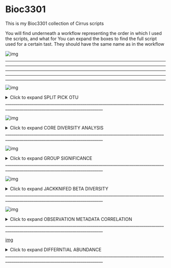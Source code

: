 # Bioc3301
This is my Bioc3301 collection of Cirrus scripts

You will find underneath a workflow representing the order in which I used the scripts, and what for
You can expand the boxes to find the full script used for a certain tast. They should have the same name as in the workflow

![img](https://i.imgur.com/Jux6VRG.png)


______________________________________________________________________________________________________________________________
______________________________________________________________________________________________________________________________
______________________________________________________________________________________________________________________________
______________________________________________________________________________________________________________________________
______________________________________________________________________________________________________________________________

![img](https://i.imgur.com/fvHkZg0.png)


<details>
  <summary>Click to expand SPLIT PICK OTU</summary>

# Split and Pick OTUS

#!/bin/bash --login

#PBS  -l walltime=01:00:00

#PBS -l select=1:ncpus=8

#PBS -N 2018_new_try_split_pick2

#PBS -A d411-training

cd $PBS_O_WORKDIR

module load miniconda/python2

#loading virtualenv

echo "loading virtualenv"

#NB qiime1 and not qiimel (number one not letter l)

source activate qiime1

#setting temporary directory

export TMPDIR=~/qiime_tmp

#splitting libraries

echo "splitting libraries"

time split_libraries_fastq.py --barcode_type 12 -i Read1.fastq.gz -b Index.fastq.gz -o slout -m map.tsv

#counting sequences

echo "Counting sequences"

time count_seqs.py -i slout/seqs.fna

#picking OTUs

echo "Picking OTUs with open reference"

time pick_closed_reference_otus.py -i slout/seqs.fna -o otus -a\
-O 16

source deactivate
</details>
______________________________________________________________________________________________________________________________


![img](https://i.imgur.com/a8BvZCR.png)

<details>
  <summary>Click to expand CORE DIVERSITY ANALYSIS </summary>

# core_diversity_analysis

#!/bin/bash --login

#PBS  -l walltime=01:00:00

#PBS -l select=1:ncpus=8

#PBS -N 2018_data_core_diversity

#PBS -A d411-training

cd $PBS_O_WORKDIR

module load miniconda/python2

#loading virtualenv

echo "loading virtualenv"

#NB qiime1 and not qiimel (number one not letter l)

source activate qiime1

#setting temporary directory

export TMPDIR=~/qiime_tmp

#core diverisity analysis

core_diversity_analyses.py -o cdout -i otus/otu_table.biom -m 2018_02_smb/map.tsv -t otus/97_otus.tree -e 18284 

source deactivate
</details>
______________________________________________________________________________________________________________________________
  

![img](https://i.imgur.com/ZXZikWw.png)

<details>
  <summary>Click to expand GROUP SIGNIFICANCE</summary>

# group_significance

#!/bin/bash --login

#PBS -l walltime=01:00:00

#PBS -l select=1:ncpus=4

#PBS -N 2018_compare

#PBS -A d411-training

cd $PBS_O_WORKDIR

module load miniconda/python2

#loading virtualenv

echo "loading virtualenv"

#NB qiime1 and not qiimel (number one not letter l)

source activate qiime1

#setting temporary directory

export TMPDIR=~/qiime_tmp

group_significance.py  -i /lustre/home/d411/zcbtaol/otus/otu_table.biom -m map.txt -c SamplePh -o groupsig.txt

source deactivate
</details>
______________________________________________________________________________________________________________________________


![img](https://i.imgur.com/O4ndbdA.png)

<details>
  <summary>Click to expand JACKKNIFED BETA DIVERSITY</summary>

# jackknifed_beta_diversity

#!/bin/bash --login

#PBS -l walltime=00:30:00

#PBS -l select=1:ncpus=16

#PBS -N _2017_cr_nojoin_no_golay_parallel

#PBS -A d411-training

cd $PBS_O_WORKDIR

module load miniconda/python2

#loading virtualenv

echo "loading virtualenv"

#NB qiime1 and not qiimel (number one not letter l)

source activate qiime1

#setting temporary directory

export TMPDIR=~/qiime_tmp

jackknifed_beta_diversity.py -i otus/otu_table.biom -m map.tsv -t otus/97_otus.tree -e 18284 -o jackout

source deactivate
</details>
______________________________________________________________________________________________________________________________


![img](https://i.imgur.com/mK1Xy7E.png)

<details>
  <summary>Click to expand OBSERVATION METADATA CORRELATION</summary>

# observation_metadata_correlation

#!/bin/bash --login

#PBS -l walltime=01:00:00

#PBS -l select=1:ncpus=4

#PBS -N 2018_compare2

#PBS -A d411-training

cd $PBS_O_WORKDIR

module load miniconda/python2

#loading virtualenv

echo "loading virtualenv"

#NB qiime1 and not qiimel (number one not letter l)

source activate qiime1

#setting temporary directory

export TMPDIR=~/qiime_tmp

observation_metadata_correlation.py -s pearson -i /lustre/home/d411/zcbtaol/otus/otu_table.biom -m map.txt -c SamplePh -o Pearonsmetadataout.txt

source deactivate
</details>
______________________________________________________________________________________________________________________________

[img](https://i.imgur.com/vpMknwF.png)

<details>
  <summary>Click to expand DIFFERNTIAL ABUNDANCE</summary>

# Differential Abundance

#!/bin/bash --login

#PBS -l walltime=01:00:00

#PBS -l select=1:ncpus=4

#PBS -N 2018_diffabund

#PBS -A d411-training

cd $PBS_O_WORKDIR

module load miniconda/python2

#loading virtualenv

echo "loading virtualenv"

#NB qiime1 and not qiimel (number one not letter l)

source activate qiime1

#setting temporary directory

export TMPDIR=~/qiime_tmp
differential_abundance.py -i otu_table.biom -o diff_otus.txt -m map.txt -c SamplePh
source deactivate

</details>
______________________________________________________________________________________________________________________________
